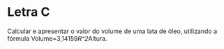 # Letra C
Calcular e apresentar o valor do volume de uma lata de óleo, utilizando a fórmula Volume=3,14159*R^2*Altura.